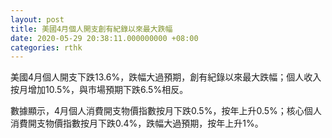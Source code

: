 ```yaml
---
layout: post
title: 美國4月個人開支創有紀錄以來最大跌幅
date: 2020-05-29 20:38:11.000000000 +08:00
categories: rthk
---
```


美國4月個人開支下跌13.6%，跌幅大過預期，創有紀錄以來最大跌幅；個人收入按月增加10.5%，與市場預期下跌6.5%相反。

數據顯示，4月個人消費開支物價指數按月下跌0.5%，按年上升0.5%；核心個人消費開支物價指數按月下跌0.4%，跌幅大過預期，按年上升1%。
